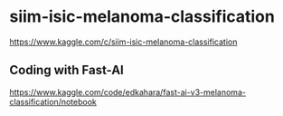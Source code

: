 # siim-isic-melanoma-classification
https://www.kaggle.com/c/siim-isic-melanoma-classification

## Coding with Fast-AI
https://www.kaggle.com/code/edkahara/fast-ai-v3-melanoma-classification/notebook
